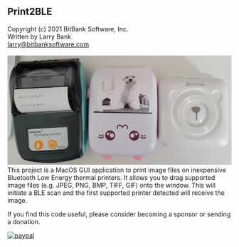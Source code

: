Print2BLE<br>
-----------------------------------
Copyright (c) 2021 BitBank Software, Inc.<br>
Written by Larry Bank<br>
larry@bitbanksoftware.com<br>
<br>
![Print2BLE](/ble_printers.jpg?raw=true "Supported Printers")
<br>
This project is a MacOS GUI application to print image files on inexpensive Bluetooth Low Energy thermal printers. It allows you to drag supported image files (e.g. JPEG, PNG, BMP, TIFF, GIF) onto the window. This will initiate a BLE scan and the first supported printer detected will receive the image.
<br>

If you find this code useful, please consider becoming a sponsor or sending a donation.

[![paypal](https://www.paypalobjects.com/en_US/i/btn/btn_donateCC_LG.gif)](https://www.paypal.com/cgi-bin/webscr?cmd=_s-xclick&hosted_button_id=SR4F44J2UR8S4)


